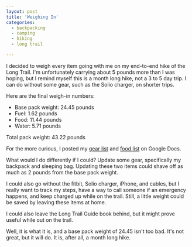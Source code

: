 ```yaml
---
layout: post
title: 'Weighing In'
categories:
  - backpacking
  - camping
  - hiking
  - long trail

---
```


I decided to weigh every item going with me on my end-to-end hike of the Long Trail. I'm unfortunately carrying about 5 pounds more than I was hoping, but I remind myself this is a month long hike, not a 3 to 5 day trip. I can do without some gear, such as the Solio charger, on shorter trips.

Here are the final weigh-in numbers:

<ul>
<li>Base pack weight: 24.45 pounds</li>
<li>Fuel: 1.62 pounds</li>
<li>Food: 11.44 pounds</li>
<li>Water: 5.71 pounds</li>
</ul>

Total pack weight: 43.22 pounds

For the more curious, I posted my <a href="https://docs.google.com/spreadsheet/ccc?key=0Ai_IwjXXrirWdEZrSWh6c3YtR0Q2SmtMaUZRSWQ5cWc#gid=0">gear list</a> and <a href="https://docs.google.com/spreadsheet/ccc?key=0Ai_IwjXXrirWdDVCYWozak50SV9DTzdMTGxSenpUbHc#gid=0">food list</a> on Google Docs.

What would I do differently if I could? Update some gear, specifically my backpack and sleeping bag. Updating these two items could shave off as much as 2 pounds from the base pack weight. 

I could also go without the fitbit, Solio charger, iPhone, and cables, but I really want to track my steps, have a way to call someone if an emergency happens, and keep charged up while on the trail. Still, a little weight could be saved by leaving these items at home.

I could also leave the Long Trail Guide book behind, but it might prove useful while out on the trail.

Well, it is what it is, and a base pack weight of 24.45 isn't too bad. It's not great, but it will do. It is, after all, a month long hike.
